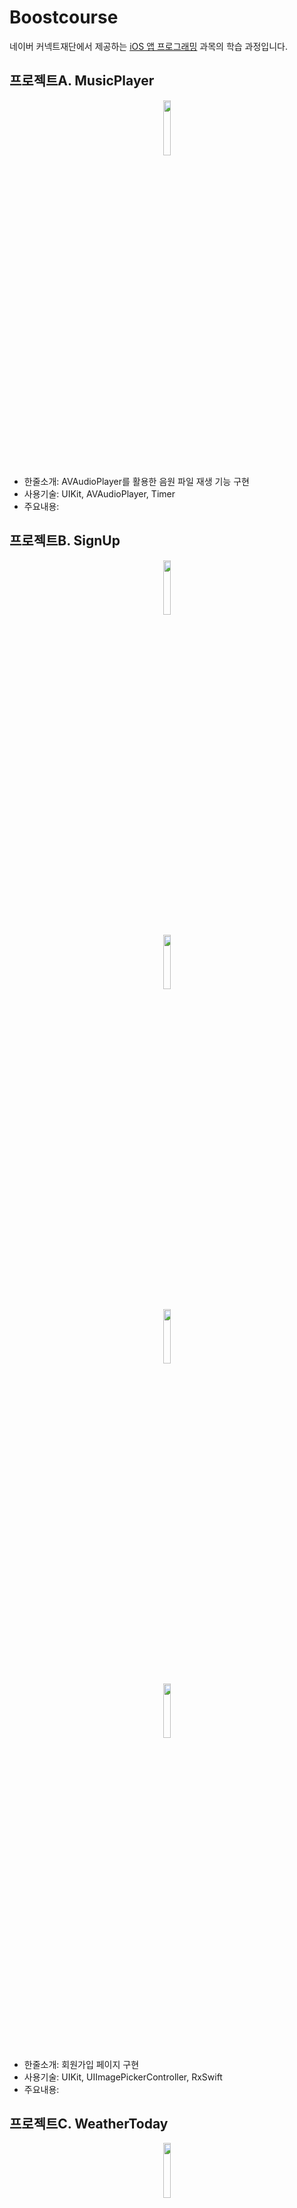 # Boostcourse
네이버 커넥트재단에서 제공하는 [iOS 앱 프로그래밍](https://www.boostcourse.org/mo326/joinLectures/12966) 과목의 학습 과정입니다.

## 프로젝트A. MusicPlayer
<p align="center"><img src="https://user-images.githubusercontent.com/54430715/119622370-0c650c80-be42-11eb-8814-3830d3a79707.png" width="15%" height="15%"></p>

- 한줄소개: AVAudioPlayer를 활용한 음원 파일 재생 기능 구현
- 사용기술: UIKit, AVAudioPlayer, Timer
- 주요내용:

## 프로젝트B. SignUp
<p align="center"><img src="https://user-images.githubusercontent.com/54430715/119813520-59b9aa80-bf24-11eb-8889-38da9fc4133f.png" width="15%" height="15%"></p>
<p align="center"><img src="https://user-images.githubusercontent.com/54430715/119813523-5c1c0480-bf24-11eb-933c-31d0bc123c07.png" width="15%" height="15%"></p>
<p align="center"><img src="https://user-images.githubusercontent.com/54430715/119813515-558d8d00-bf24-11eb-8a2f-6c4b8b726db7.png" width="15%" height="15%"></p>
<p align="center"><img src="https://user-images.githubusercontent.com/54430715/119942113-6bef2380-bfcc-11eb-9c2f-14081e812291.png" width="15%" height="15%"></p>

- 한줄소개: 회원가입 페이지 구현
- 사용기술: UIKit, UIImagePickerController, RxSwift
- 주요내용:

## 프로젝트C. WeatherToday
<p align="center"><img src="https://user-images.githubusercontent.com/54430715/120181749-76b5ec80-c248-11eb-9dd0-ca68f17a1ea1.png" width="15%" height="15%"></p>
<p align="center"><img src="https://user-images.githubusercontent.com/54430715/120273242-322e5d80-c2e9-11eb-8e33-bea2cad33ef8.png" width="15%" height="15%"></p>
<p align="center"><img src="https://user-images.githubusercontent.com/54430715/120273245-335f8a80-c2e9-11eb-9e27-624144da3c2a.png" width="15%" height="15%"></p>

- 한줄소개: 세계 각 국의 오늘의 날씨 구현
- 사용기술: UIKit, Codable, Decodable, MVVM
- 주요내용:
  - 국가 정보 및 각 도시의 날씨 정보를 저장하기 위한 Country, CityWeather 모델 구현
  - 각 모델의 데이터 관리 및 Fetch를 위한 뷰모델 구현
  - 네비게이션 기반의 테이블 뷰 구현
  - Segue를 이용한 화면 전환 및 데이터 전달

